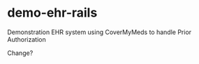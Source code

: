 demo-ehr-rails
==============

Demonstration EHR system using CoverMyMeds to handle Prior Authorization

Change?
